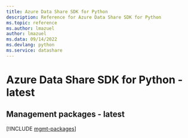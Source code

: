 ```yaml
---
title: Azure Data Share SDK for Python
description: Reference for Azure Data Share SDK for Python
ms.topic: reference
ms.author: lmazuel
author: lmazuel
ms.data: 09/14/2022
ms.devlang: python
ms.service: datashare
---
```

# Azure Data Share SDK for Python - latest

## Management packages - latest
[!INCLUDE [mgmt-packages](data-share-mgmt-index.md)]